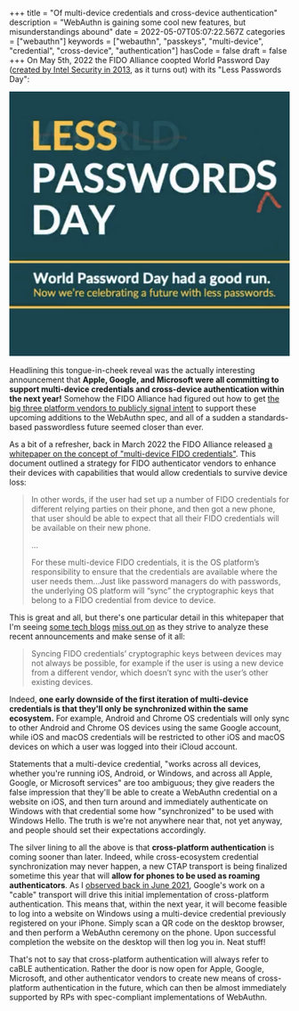 +++
title = "Of multi-device credentials and cross-device authentication"
description = "WebAuthn is gaining some cool new features, but misunderstandings abound"
date = 2022-05-07T05:07:22.567Z
categories = ["webauthn"]
keywords = ["webauthn", "passkeys", "multi-device", "credential", "cross-device", "authentication"]
hasCode = false
draft = false
+++
On May 5th, 2022 the FIDO Alliance coopted World Password Day ([created by Intel Security in 2013](https://passwordday.org/), as it turns out) with its "Less Passwords Day":

![FIDO Alliance's promotional banner for its "Less Passwords Day"](images/screen-shot-2022-05-06-at-10.17.28-pm.png "Less Passwords Day")

Headlining this tongue-in-cheek reveal was the actually interesting announcement that **Apple, Google, and Microsoft were all committing to support multi-device credentials and cross-device authentication within the next year!** Somehow the FIDO Alliance had figured out how to get [the big three platform vendors to publicly signal intent](https://fidoalliance.org/world-password-day-had-a-good-run-now-were-celebrating-a-future-with-less-passwords/) to support these upcoming additions to the WebAuthn spec, and all of a sudden a standards-based passwordless future seemed closer than ever.

As a bit of a refresher, back in March 2022 the FIDO Alliance released [a whitepaper on the concept of "multi-device FIDO credentials"](https://fidoalliance.org/white-paper-multi-device-fido-credentials/). This document outlined a strategy for FIDO authenticator vendors to enhance their devices with capabilities that would allow credentials to survive device loss:

> In other words, if the user had set up a number of FIDO credentials for different relying parties on their phone, and then got a new phone, that user should be able to expect that all their FIDO credentials will be available on their new phone.
>
> ...
>
> For these multi-device FIDO credentials, it is the OS platform’s responsibility to ensure that the credentials are available where the user needs them...Just like password managers do with passwords, the underlying OS platform will “sync” the cryptographic keys that belong to a FIDO credential from device to device.

This is great and all, but there's one particular detail in this whitepaper that I'm seeing [some tech blogs](https://www.theverge.com/2022/5/5/23057646/apple-google-microsoft-passwordless-sign-in-fido) [miss out on](https://arstechnica.com/information-technology/2022/05/how-apple-google-and-microsoft-will-kill-passwords-and-phishing-in-1-stroke/) as they strive to analyze these recent announcements and make sense of it all:

> Syncing FIDO credentials’ cryptographic keys between devices may not always be possible, for example if the user is using a new device from a different vendor, which doesn’t sync with the user’s other existing
> devices.

Indeed, **one early downside of the first iteration of multi-device credentials is that they'll only be synchronized within the same ecosystem.** For example, Android and Chrome OS credentials will only sync to other Android and Chrome OS devices using the same Google account, while iOS and macOS credentials will be restricted to other iOS and macOS devices on which a user was logged into their iCloud account.

Statements that a multi-device credential, "works across all devices, whether you're running iOS, Android, or Windows, and across all Apple, Google, or Microsoft services" are too ambiguous; they give readers the false impression that they'll be able to create a WebAuthn credential on a website on iOS, and then turn around and immediately authenticate on Windows with that credential some how "synchronized" to be used with Windows Hello. The truth is we're not anywhere near that, not yet anyway, and people should set their expectations accordingly.

The silver lining to all the above is that **cross-platform authentication** is coming sooner than later. Indeed, while cross-ecosystem credential synchronization may never happen, a new CTAP transport is being finalized sometime this year that will **allow for phones to be used as roaming authenticators**. As I [observed back in June 2021](/2021/06/18/previewing-chromes-cable-v2-support-for-webauthn/), Google's work on a "cable" transport will drive this initial implementation of cross-platform authentication. This means that, within the next year, it will become feasible to log into a website on Windows using a multi-device credential previously registered on your iPhone. Simply scan a QR code on the desktop browser, and then perform a WebAuthn ceremony on the phone. Upon successful completion the website on the desktop will then log you in. Neat stuff!

That's not to say that cross-platform authentication will always refer to caBLE authentication. Rather the door is now open for Apple, Google, Microsoft, and other authenticator vendors to create new means of cross-platform authentication in the future, which can then be almost immediately supported by RPs with spec-compliant implementations of WebAuthn.